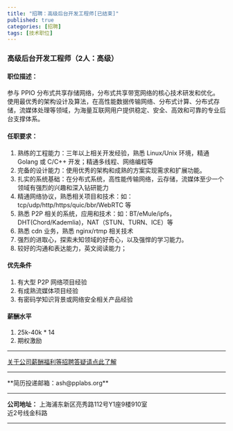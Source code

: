 ```yaml
---
title: "招聘：高级后台开发工程师[已结束]"
published: true
categories: [招聘]
tags: [技术职位]
---
```


### 高级后台开发工程师（2人：高级）
#### 职位描述：
参与 PPIO 分布式共享存储网络，分布式共享带宽网络的核心技术研发和优化。
使用最优秀的架构设计及算法，在高性能数据传输网络、分布式计算、分布式存储，流媒体处理等领域，为海量互联网用户提供稳定、安全、高效和可靠的专业后台支撑体系。

#### 任职要求：
  1. 熟练的工程能力：三年以上相关开发经验，熟悉 Linux/Unix 环境，精通 Golang 或 C/C++ 开发；精通多线程、网络编程等
  2. 完备的设计能力：使用优秀的架构和成熟的方案实现需求和扩展功能。
  3. 扎实的系统基础：在分布式系统，高性能传输网络，云存储，流媒体至少一个领域有强烈的兴趣和深入钻研能力
  4. 精通网络协议，熟悉相关项目和技术：如：tcp/udp/http/https/quic/bbr/WebRTC 等
  5. 熟悉 P2P 相关的系统，应用和技术：如：BT/eMule/ipfs，DHT(Chord/Kademlia)，NAT（STUN、TURN、ICE）等
  6. 熟悉 cdn 业务，熟悉 nginx/rtmp 相关技术
  7. 强烈的进取心，探索未知领域的好奇心，以及强悍的学习能力。
  8. 较好的沟通和表达能力，英文阅读能力；

#### 优先条件
  1. 有大型 P2P 网络项目经验
  2. 有成熟流媒体项目经验
  3. 有密码学知识背景或网络安全相关产品经验


#### 薪酬水平
  1. 25k-40k * 14
  2. 期权激励
  <hr>

  [关于公司薪酬福利等招聘答疑请点此了解](http://ashma.info/2019/03/01/Q&A-of-hiring/)

  <hr>
**简历投递邮箱：ash@pplabs.org**
<hr/>

**公司地址：** 上海浦东新区亮秀路112号Y1座9楼910室<br/>
近2号线金科路<br/>

<hr>
